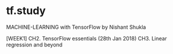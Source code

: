 # tf.study


MACHINE-LEARNING with TensorFlow by Nishant Shukla


[WEEK1]
  CH2. TensorFlow essentials (28th Jan 2018)
  CH3. Linear regression and beyond

